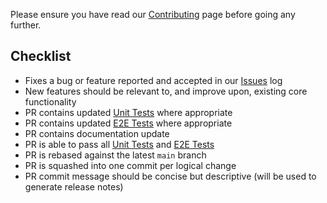 <!-- markdownlint-disable first-line-h1 -->
Please ensure you have read our [Contributing](Contributing) page before going any further.

## Checklist

- Fixes a bug or feature reported and accepted in our [Issues][Issues] log
- New features should be relevant to, and improve upon, existing core functionality
- PR contains updated [Unit Tests][Unit-Tests] where appropriate
- PR contains updated [E2E Tests][E2E-Tests] where appropriate
- PR contains documentation update
- PR is able to pass all [Unit Tests][Unit-Tests] and [E2E Tests][E2E-Tests]
- PR is rebased against the latest `main` branch
- PR is squashed into one commit per logical change
- PR commit message should be concise but descriptive (will be used to generate release notes)

<!--Reference links in article-->

[Issues]:     https://github.com/Azure/alz-terraform-accelerator/issues "Our issues log"
[Unit-Tests]: https://github.com/Azure/alz-terraform-accelerator/blob/main/tests/pipelines/tests-unit.yml "Unit tests YAML"
[E2E-Tests]:  https://github.com/Azure/alz-terraform-accelerator/blob/main/tests/pipelines/tests-e2e.yml "E2E tests YAML"
